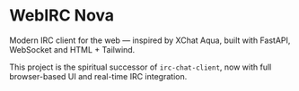 # WebIRC Nova

Modern IRC client for the web — inspired by XChat Aqua, built with FastAPI, WebSocket and HTML + Tailwind.

This project is the spiritual successor of `irc-chat-client`, now with full browser-based UI and real-time IRC integration.
